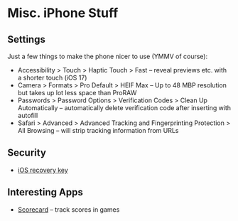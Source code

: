 # Misc. iPhone Stuff

## Settings

Just a few things to make the phone nicer to use (YMMV of course):

- Accessibility > Touch > Haptic Touch > Fast – reveal previews etc. with a shorter touch (iOS 17)
- Camera > Formats > Pro Default > HEIF Max – Up to 48 MBP resolution but takes up lot less space than ProRAW
- Passwords > Password Options > Verification Codes > Clean Up Automatically – automatically delete verification code after inserting with autofill
- Safari > Advanced > Advanced Tracking and Fingerprinting Protection > All Browsing – will strip tracking information from URLs

## Security

- [iOS recovery key](./iOS%20recovery%20key.md)

## Interesting Apps

- [Scorecard](https://www.getscorecard.app) – track scores in games
